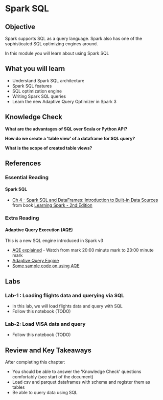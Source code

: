<link rel='stylesheet' href='assets/css/main.css'/>

# Spark SQL

## Objective

Spark supports SQL as a query language.  Spark also has one of the sophisticated SQL optimizing engines around.

In this module you will learn about using Spark SQL

## What you will learn

- Understand Spark SQL architecture
- Spark SQL features
- SQL optimization engine
- Writing Spark SQL queries
- Learn the new Adaptive Query Optimizer in Spark 3

## Knowledge Check

**What are the advantages of SQL over Scala or Python API?**

**How do we create a 'table view' of a dataframe for SQL query?**

**What is the scope of created table views?**

## References

### Essential Reading

#### Spark SQL

* [Ch 4 - Spark SQL and DataFrames: Introduction to Built-in Data Sources](https://learning.oreilly.com/library/view/learning-spark-2nd/9781492050032/ch04.html)  from book [Learning Spark - 2nd Edition](https://learning.oreilly.com/library/view/learning-spark-2nd/9781492050032/)

### Extra Reading

#### Adaptive Query Execution (AQE)

This is a new SQL engine introduced in Spark v3

- [AQE explained](https://www.youtube.com/watch?v=OLJKIogf2nU&feature=youtu.be) - Watch from mark 20:00 minute mark to 23:00 minute mark
- [Adaptive Query Engine](https://databricks.com/blog/2020/05/29/adaptive-query-execution-speeding-up-spark-sql-at-runtime.html)
- [Some sample code on using AQE](https://sparkbyexamples.com/spark/spark-adaptive-query-execution/)

## Labs

### Lab-1 : Loading flights data and querying via SQL

- In this lab, we will load flights data and query with SQL
- Follow this notebook (TODO)

### Lab-2: Load VISA data and query

- Follow this notebook (TODO)

## Review and Key Takeaways

After completing this chapter:

* You should be able to answer the 'Knowledge Check' questions comfortably (see start of the document)
* Load csv and parquet dataframes with schema and register them as tables
* Be able to query data using SQL

